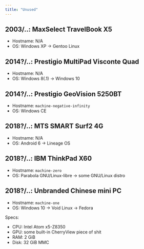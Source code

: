 ```yaml
---
title: "Unused"
---
```


## 2003/..: MaxSelect TravelBook X5

* Hostname: N/A
* OS: Windows XP -> Gentoo Linux

## 2014?/..: Prestigio MultiPad Visconte Quad

* Hostname: N/A
* OS: Windows 8(.1) -> Windows 10

## 2014?/..: Prestigio GeoVision 5250BT

* Hostname: `machine-negative-infinity`
* OS: Windows CE

## 2018?/..: MTS SMART Surf2 4G

* Hostname: N/A
* OS: Android 6 -> Lineage OS

## 2018?/..: IBM ThinkPad X60

* Hostname: `machine-zero`
* OS: Parabola GNU/Linux-libre -> some GNU/Linux distro

## 2018?/..: Unbranded Chinese mini PC

* Hostname: `machine-one`
* OS: Windows 10 -> Void Linux -> Fedora

Specs:

* CPU: Intel Atom x5-Z8350
* GPU: some built-in CherryView piece of shit
* RAM: 2 GiB
* Disk: 32 GiB MMC
